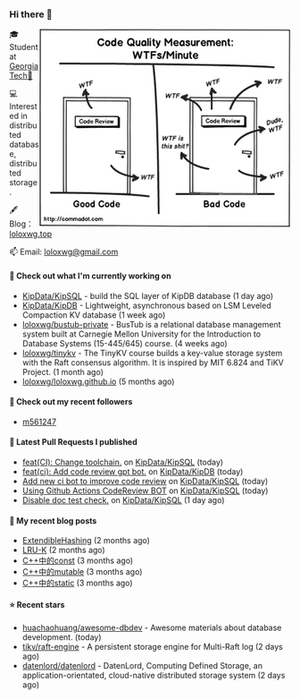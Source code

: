 ### Hi there 👋

<img align="right" src="https://raw.githubusercontent.com/loloxwg/loloxwg/master/assets/WTFs-per-minute.png" width="450">
 
🎓 Student at [Georgia Tech🐝](https://www.gatech.edu/)

💻 Interested in distributed database, distributed storage.

🖋 Blog：[loloxwg.top](https://loloxwg.top)



📫 Email: [loloxwg@gmail.com](mailto:loloxwg@gmail.com)



#### 👷 Check out what I'm currently working on

- [KipData/KipSQL](https://github.com/KipData/KipSQL) - build the SQL layer of KipDB database (1 day ago)
- [KipData/KipDB](https://github.com/KipData/KipDB) -  Lightweight, asynchronous based on LSM Leveled Compaction KV database (1 week ago)
- [loloxwg/bustub-private](https://github.com/loloxwg/bustub-private) - BusTub is a relational database management system built at Carnegie Mellon University for the Introduction to Database Systems (15-445/645) course. (4 weeks ago)
- [loloxwg/tinykv](https://github.com/loloxwg/tinykv) - The TinyKV course builds a key-value storage system with the Raft consensus algorithm. It is inspired by MIT 6.824 and TiKV Project. (1 month ago)
- [loloxwg/loloxwg.github.io](https://github.com/loloxwg/loloxwg.github.io) (5 months ago)

#### 👯 Check out my recent followers

- [m561247](https://github.com/m561247)

#### 🔨 Latest Pull Requests I published

- [feat(CI): Change toolchain.](https://github.com/KipData/KipSQL/pull/14) on [KipData/KipSQL](https://github.com/KipData/KipSQL) (today)
- [feat(ci): Add code review gpt bot.](https://github.com/KipData/KipDB/pull/26) on [KipData/KipDB](https://github.com/KipData/KipDB) (today)
- [Add new ci bot to improve code review](https://github.com/KipData/KipSQL/pull/13) on [KipData/KipSQL](https://github.com/KipData/KipSQL) (today)
- [Using Github Actions CodeReview BOT](https://github.com/KipData/KipSQL/pull/12) on [KipData/KipSQL](https://github.com/KipData/KipSQL) (today)
- [Disable doc test check.](https://github.com/KipData/KipSQL/pull/10) on [KipData/KipSQL](https://github.com/KipData/KipSQL) (1 day ago)

#### 📜 My recent blog posts

- [ExtendibleHashing](https://loloxwg.top/posts/cmu-15445/extendible-hashing/) (2 months ago)
- [LRU-K](https://loloxwg.top/posts/cmu-15445/lru-k/) (2 months ago)
- [C&#43;&#43;中的const](https://loloxwg.top/posts/cpp/cpp-0cfaab30bd8344c6aa29a581cb2d8ccf/c&#43;&#43;%E4%B8%AD%E7%9A%84const-f78cd58e7f3c44adac55620e8d3efa13/) (3 months ago)
- [C&#43;&#43;中的mutable](https://loloxwg.top/posts/cpp/cpp-0cfaab30bd8344c6aa29a581cb2d8ccf/c&#43;&#43;%E4%B8%AD%E7%9A%84mutable-0edc2ed4eb114446ae9c96b81a74de74/) (3 months ago)
- [C&#43;&#43;中的static](https://loloxwg.top/posts/cpp/cpp-0cfaab30bd8344c6aa29a581cb2d8ccf/c&#43;&#43;%E4%B8%AD%E7%9A%84static-eb2478cbe8134fcf9c35f28028be93c5/) (3 months ago)

#### ⭐ Recent stars

- [huachaohuang/awesome-dbdev](https://github.com/huachaohuang/awesome-dbdev) - Awesome materials about database development. (today)
- [tikv/raft-engine](https://github.com/tikv/raft-engine) - A persistent storage engine for Multi-Raft log (2 days ago)
- [datenlord/datenlord](https://github.com/datenlord/datenlord) - DatenLord, Computing Defined Storage, an application-orientated, cloud-native distributed storage system (2 days ago)

